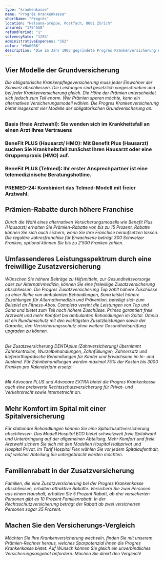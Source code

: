 ```yaml
---
type: "krankenkasse"
name: "Progrès Krankenkasse"
shortName: "Progrès"
location: "Helsana-Gruppe, Postfach, 8081 Zürich"
insured: "179'558"
refundPeriod: "1"
solvencyRate: "125%"
administrativeExpenses: "162"
color: "#BA0056"
description: "Die im Jahr 1903 gegründete Progres Krankenversicherung mit Sitz in Dübendorf ist seit 1991 Teil der Helsana Versicherungsgruppe. Anfang 2018 gehörten der Krankenversicherung mehr als 408'000 Grundversicherte an. Ob sich ein Wechsel zur Progres Krankenkasse lohnt, zeigt unser Vergleich."
---
```


## Vier Modelle der Grundversicherung

###### Die obligatorische Krankenpflegeversicherung muss jeder Einwohner der Schweiz abschliessen. Die Leistungen sind gesetzlich vorgeschrieben und bei jeder Krankenversicherung gleich. Die Höhe der Prämien unterscheidet sich jedoch zum Teil enorm. Wer Prämien sparen möchte, kann ein alternatives Versicherungsmodell wählen. Die Progres Krankenversicherung bietet insgesamt vier Modelle der obligatorischen Grundversicherung an:

### Basis (freie Arztwahl): Sie wenden sich im Krankheitsfall an einen Arzt Ihres Vertrauens

### BeneFit PLUS (Hausarzt/ HMO): Mit Benefit Plus (Hausarzt) suchen Sie Krankheitsfall zunächst Ihren Hausarzt oder eine Gruppenpraxis (HMO) auf.

### BeneFit PLUS (Telmed): Ihr erster Ansprechpartner ist eine telemedizinische Beratungshotline.

### PREMED-24: Kombiniert das Telmed-Modell mit freier Arztwahl.

## Prämien-Rabatte durch höhere Franchise 

###### Durch die Wahl eines alternativen Versicherungsmodells wie Benefit Plus (Hausarzt) erhalten Sie Prämien-Rabatte von bis zu 15 Prozent. Rabatte können Sie sich auch sichern, wenn Sie Ihre Franchise heraufsetzen lassen. Die reguläre Jahresfranchise für Erwachsene beträgt 300 Schweizer Franken, optional können Sie bis zu 2'500 Franken zahlen.

## Umfassenderes Leistungsspektrum durch eine freiwillige Zusatzversicherung

###### Wünschen Sie höhere Beiträge zu Hilfsmitteln, zur Gesundheitsvorsorge oder zur Alternativmedizin, können Sie eine freiwillige Zusatzversicherung abschliessen. Die Progres Zusatzversicherung Top zahlt höhere Zuschüsse zu einer Reihe von ambulanten Behandlungen, Sana leistet höhere Zuzahlungen für Alternativmedizin und Prävention, beteiligt sich zum Beispiel an Fitness-Abos. Completa vereint die Leistungen von Top und Sana und bietet zum Teil noch höhere Zuschüsse. Primeo garantiert freie Arztwahl und mehr Komfort bei ambulanten Behandlungen im Spital. Omnia ist ein Rundumschutz mit den wichtigsten Zusatzleistungen sowie der Garantie, den Versicherungsschutz ohne weitere Gesundheitsprüfung upgraden zu können.

###### Die Zusatzversicherung DENTAplus (Zahnversicherung) übernimmt Zahnkontrollen, Wurzelbehandlungen, Zahnfüllungen, Zahnersatz und kieferorthopädische Behandlungen für Kinder und Erwachsene im In- und Ausland. Für Zahnbehandlungen werden maximal 75% der Kosten bis 3000 Franken pro Kalenderjahr ersetzt.

###### Mit Advocare PLUS und Advocare EXTRA bietet die Progres Krankenkasse auch eine preiswerte Rechtsschutzversicherung für Privat- und Verkehrsrecht sowie Internetrecht an.

## Mehr Komfort im Spital mit einer Spitalversicherung

###### Für stationäre Behandlungen können Sie eine Spitalzusatzversicherung abschliessen. Das Modell Hospital ECO bietet schweizweit freie Spitalwahl und Unterbringung auf der allgemeinen Abteilung. Mehr Komfort und freie Arztwahl sichern Sie sich mit den Modellen Hospital Halbprivat und Hospital Privat. Im Tarif Hospital Flex wählen Sie vor jedem Spitalaufenthalt, auf welcher Abteilung Sie untergebracht werden möchten.

## Familienrabatt in der Zusatzversicherung

###### Familien, die eine Zusatzversicherung bei der Progres Krankenkasse abschliessen, erhalten attraktive Rabatte. Versichern Sie zwei Personen aus einem Haushalt, erhalten Sie 5 Prozent Rabatt, ab drei versicherten Personen gibt es 10 Prozent Familienrabatt. In der Rechtsschutzversicherung beträgt der Rabatt ab zwei versicherten Personen sogar 25 Prozent.

## Machen Sie den Versicherungs-Vergleich

###### Möchten Sie Ihre Krankenversicherung wechseln, finden Sie mit unserem Prämien-Rechner heraus, welches Sparpotenzial Ihnen die Progres Krankenkasse bietet. Auf Wunsch können Sie gleich ein unverbindliches Versicherungsangebot anfordern. Machen Sie direkt den Vergleich!
